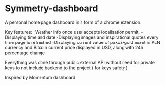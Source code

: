 # Symmetry-dashboard

A personal home page dashboard in a form of a chrome extension.

Key features:
-Weather info once user accepts localisation permit,
-Displaying time and date
-Displaying images and inspirational quotes every time page is refreshed
-Displaying current value of paxos-gold asset in PLN currency and Bitcoin current price displayed in USD, along with 24h percentage change

Everything was done through public external API without need for private keys to not include backend to the project ( for keys safety )

Inspired by Momentum dashboard
